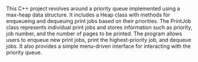 This C++ project revolves around a priority queue implemented using a max-heap data structure. It includes a Heap class with methods for enqueueing and dequeuing print jobs based on their priorities. The PrintJob class represents individual print jobs and stores information such as priority, job number, and the number of pages to be printed. The program allows users to enqueue new print jobs, print the highest-priority job, and dequeue jobs. It also provides a simple menu-driven interface for interacting with the priority queue.
